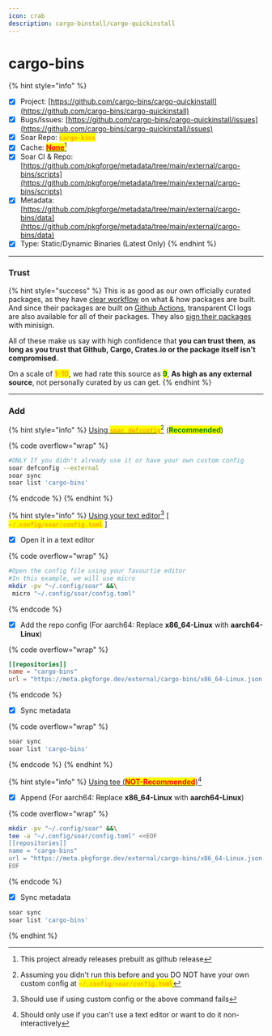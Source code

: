 ```yaml
---
icon: crab
description: cargo-binstall/cargo-quickinstall
---
```


# cargo-bins

{% hint style="info" %}
* [x] Project: [https://github.com/cargo-bins/cargo-quickinstall](https://github.com/cargo-bins/cargo-quickinstall)
* [x] Bugs/Issues: [https://github.com/cargo-bins/cargo-quickinstall/issues](https://github.com/cargo-bins/cargo-quickinstall/issues)
* [x] Soar Repo: <mark style="color:orange;">**`cargo-bins`**</mark>
* [x] Cache: [<mark style="color:red;">**None**</mark>](#user-content-fn-1)[^1]
* [x] Soar CI & Repo: [https://github.com/pkgforge/metadata/tree/main/external/cargo-bins/scripts](https://github.com/pkgforge/metadata/tree/main/external/cargo-bins/scripts)
* [x] Metadata: [https://github.com/pkgforge/metadata/tree/main/external/cargo-bins/data](https://github.com/pkgforge/metadata/tree/main/external/cargo-bins/data)
* [x] Type: Static/Dynamic Binaries (Latest Only)
{% endhint %}

***

### Trust

{% hint style="success" %}
This is as good as our own officially curated packages, as they have [clear workflow](https://alsuren.github.io/2022/07/10/cargo-quickinstall.html) on what & how packages are built. And since their packages are built on [Github Actions](https://github.com/cargo-bins/cargo-quickinstall/actions), transparent CI logs are also available for all of their packages. They also [sign their packages](https://github.com/cargo-bins/cargo-quickinstall/pull/230) with minisign.

All of these make us say with high confidence that **you can trust them**, **as long as you trust that Github, Cargo, Crates.io or the package itself isn't compromised.**

On a scale of <mark style="color:orange;">**1-10**</mark>, we had rate this source as <mark style="color:green;">**9**</mark>, **As high as any external source**, not personally curated by us can get.
{% endhint %}

***

### Add

{% hint style="info" %}
[Using <mark style="color:orange;">**`soar defconfig`**</mark>](#user-content-fn-2)[^2]  (<mark style="color:green;">**Recommended**</mark>)&#x20;

{% code overflow="wrap" %}
```bash
#ONLY If you didn't already use it or have your own custom config
soar defconfig --external
soar sync
soar list 'cargo-bins'
```
{% endcode %}
{% endhint %}

{% hint style="info" %}
[Using your text editor](#user-content-fn-3)[^3] \[ <mark style="color:orange;">**`~/.config/soar/config.toml`**</mark> ]

* [x] Open it in a text editor

{% code overflow="wrap" %}
```bash
#Open the config file using your favourtie editor
#In this example, we will use micro
mkdir -pv "~/.config/soar" &&\
 micro "~/.config/soar/config.toml"
```
{% endcode %}

* [x] Add the repo config (For aarch64: Replace **x86\_64-Linux** with **aarch64-Linux**)

{% code overflow="wrap" %}
```toml
[[repositories]]
name = "cargo-bins"
url = "https://meta.pkgforge.dev/external/cargo-bins/x86_64-Linux.json.zstd"
```
{% endcode %}

* [x] Sync metadata

{% code overflow="wrap" %}
```bash
soar sync
soar list 'cargo-bins'
```
{% endcode %}
{% endhint %}

{% hint style="info" %}
[Using tee (<mark style="color:red;">**NOT-Recommended**</mark>)](#user-content-fn-4)[^4]

* [x] Append (For aarch64: Replace **x86\_64-Linux** with **aarch64-Linux**)

{% code overflow="wrap" %}
```bash
mkdir -pv "~/.config/soar" &&\
tee -a "~/.config/soar/config.toml" <<EOF
[[repositories]]
name = "cargo-bins"
url = "https://meta.pkgforge.dev/external/cargo-bins/x86_64-Linux.json.zstd"
EOF
```
{% endcode %}

* [x] Sync metadata

```bash
soar sync
soar list 'cargo-bins'
```
{% endhint %}

[^1]: This project already releases prebuilt as github release

[^2]: Assuming you didn't run this before and you DO NOT have your own custom config at <mark style="color:orange;">**`~/.config/soar/config.toml`**</mark>

[^3]: Should use if using custom config or the above command fails

[^4]: Should only use if you can't use a text editor or want to do it non-interactively
